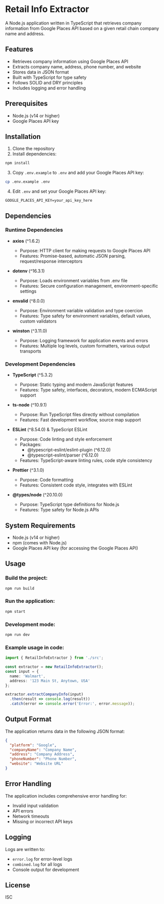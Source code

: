 # Retail Info Extractor

A Node.js application written in TypeScript that retrieves company information from Google Places API based on a given retail chain company name and address.

## Features

- Retrieves company information using Google Places API
- Extracts company name, address, phone number, and website
- Stores data in JSON format
- Built with TypeScript for type safety
- Follows SOLID and DRY principles
- Includes logging and error handling

## Prerequisites

- Node.js (v14 or higher)
- Google Places API key

## Installation

1. Clone the repository
2. Install dependencies:
```bash
npm install
```
3. Copy `.env.example` to `.env` and add your Google Places API key:
```bash
cp .env.example .env
```
4. Edit `.env` and set your Google Places API key:
```
GOOGLE_PLACES_API_KEY=your_api_key_here
```

## Dependencies

### Runtime Dependencies

- **axios** (^1.6.2)
  - Purpose: HTTP client for making requests to Google Places API
  - Features: Promise-based, automatic JSON parsing, request/response interceptors

- **dotenv** (^16.3.1)
  - Purpose: Loads environment variables from .env file
  - Features: Secure configuration management, environment-specific settings

- **envalid** (^8.0.0)
  - Purpose: Environment variable validation and type coercion
  - Features: Type safety for environment variables, default values, custom validators

- **winston** (^3.11.0)
  - Purpose: Logging framework for application events and errors
  - Features: Multiple log levels, custom formatters, various output transports

### Development Dependencies

- **TypeScript** (^5.3.2)
  - Purpose: Static typing and modern JavaScript features
  - Features: Type safety, interfaces, decorators, modern ECMAScript support

- **ts-node** (^10.9.1)
  - Purpose: Run TypeScript files directly without compilation
  - Features: Fast development workflow, source map support

- **ESLint** (^8.54.0) & TypeScript ESLint
  - Purpose: Code linting and style enforcement
  - Packages:
    - @typescript-eslint/eslint-plugin (^6.12.0)
    - @typescript-eslint/parser (^6.12.0)
  - Features: TypeScript-aware linting rules, code style consistency

- **Prettier** (^3.1.0)
  - Purpose: Code formatting
  - Features: Consistent code style, integrates with ESLint

- **@types/node** (^20.10.0)
  - Purpose: TypeScript type definitions for Node.js
  - Features: Type safety for Node.js APIs

## System Requirements

- Node.js (v14 or higher)
- npm (comes with Node.js)
- Google Places API key (for accessing the Google Places API)

## Usage

### Build the project:
```bash
npm run build
```

### Run the application:
```bash
npm start
```

### Development mode:
```bash
npm run dev
```

### Example usage in code:
```typescript
import { RetailInfoExtractor } from './src';

const extractor = new RetailInfoExtractor();
const input = {
  name: 'Walmart',
  address: '123 Main St, Anytown, USA'
};

extractor.extractCompanyInfo(input)
  .then(result => console.log(result))
  .catch(error => console.error('Error:', error.message));
```

## Output Format

The application returns data in the following JSON format:
```json
{
  "platform": "Google",
  "companyName": "Company Name",
  "address": "Company Address",
  "phoneNumber": "Phone Number",
  "website": "Website URL"
}
```

## Error Handling

The application includes comprehensive error handling for:
- Invalid input validation
- API errors
- Network timeouts
- Missing or incorrect API keys

## Logging

Logs are written to:
- `error.log` for error-level logs
- `combined.log` for all logs
- Console output for development

## License

ISC
